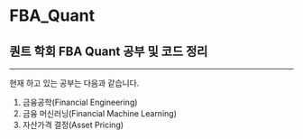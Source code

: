 # FBA_Quant

## 퀀트 학회 FBA Quant 공부 및 코드 정리
---
현재 하고 있는 공부는 다음과 같습니다.
1. 금융공학(Financial Engineering)
2. 금융 머신러닝(Financial Machine Learning)
3. 자산가격 결정(Asset Pricing)
